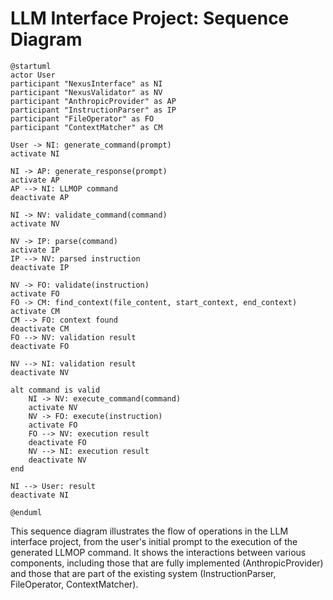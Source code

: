 # LLM Interface Project: Sequence Diagram

```plantuml
@startuml
actor User
participant "NexusInterface" as NI
participant "NexusValidator" as NV
participant "AnthropicProvider" as AP
participant "InstructionParser" as IP
participant "FileOperator" as FO
participant "ContextMatcher" as CM

User -> NI: generate_command(prompt)
activate NI

NI -> AP: generate_response(prompt)
activate AP
AP --> NI: LLMOP command
deactivate AP

NI -> NV: validate_command(command)
activate NV

NV -> IP: parse(command)
activate IP
IP --> NV: parsed instruction
deactivate IP

NV -> FO: validate(instruction)
activate FO
FO -> CM: find_context(file_content, start_context, end_context)
activate CM
CM --> FO: context found
deactivate CM
FO --> NV: validation result
deactivate FO

NV --> NI: validation result
deactivate NV

alt command is valid
    NI -> NV: execute_command(command)
    activate NV
    NV -> FO: execute(instruction)
    activate FO
    FO --> NV: execution result
    deactivate FO
    NV --> NI: execution result
    deactivate NV
end

NI --> User: result
deactivate NI

@enduml
```

This sequence diagram illustrates the flow of operations in the LLM interface project, from the user's initial prompt to the execution of the generated LLMOP command. It shows the interactions between various components, including those that are fully implemented (AnthropicProvider) and those that are part of the existing system (InstructionParser, FileOperator, ContextMatcher).